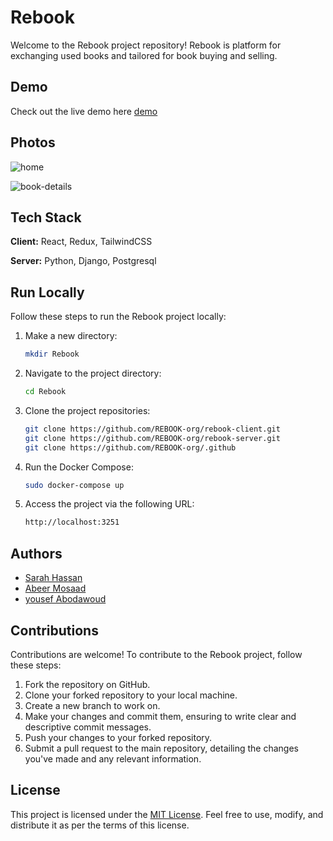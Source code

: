 # Rebook

Welcome to the Rebook project repository! Rebook is platform for exchanging used books and tailored for book buying and selling.






## Demo

Check out the live demo here [demo](http://mn-developer.com:3501/)


## Photos

![home](https://media.discordapp.net/attachments/1114882942485925942/1225681763976872007/image.png?ex=66220418&is=660f8f18&hm=a8fa817ad86fa008662dae41f5b51d4e3fbec57044a4939b64562c8d34846fd1&=&format=webp&quality=lossless&width=958&height=458)

![book-details](https://media.discordapp.net/attachments/1114882942485925942/1225682935844175984/image.png?ex=6622052f&is=660f902f&hm=2a25b25e305ffddcc8c6b6f16899c6a3a610994ae69d9c3e1c0a3ae6e177e131&=&format=webp&quality=lossless&width=958&height=458)
## Tech Stack

**Client:** React, Redux, TailwindCSS

**Server:** Python, Django, Postgresql

## Run Locally

Follow these steps to run the Rebook project locally:

1. Make a new directory:

    ```bash
    mkdir Rebook
    ```

2. Navigate to the project directory:

    ```bash
    cd Rebook
    ```

3. Clone the project repositories:

    ```bash
    git clone https://github.com/REBOOK-org/rebook-client.git
    git clone https://github.com/REBOOK-org/rebook-server.git
    git clone https://github.com/REBOOK-org/.github
    ```

4. Run the Docker Compose:

    ```bash
    sudo docker-compose up
    ```

5. Access the project via the following URL:

    ```bash
    http://localhost:3251
    ```

## Authors

- [Sarah Hassan](https://github.com/sarahassan0)
- [Abeer Mosaad](https://github.com/abeermosaad)
- [yousef Abodawoud](https://github.com/Abodawoud)

## Contributions

Contributions are welcome! To contribute to the Rebook project, follow these steps:

1. Fork the repository on GitHub.
2. Clone your forked repository to your local machine.
3. Create a new branch to work on.
4. Make your changes and commit them, ensuring to write clear and descriptive commit messages.
5. Push your changes to your forked repository.
6. Submit a pull request to the main repository, detailing the changes you've made and any relevant information.

## License

This project is licensed under the [MIT License](https://opensource.org/licenses/MIT). Feel free to use, modify, and distribute it as per the terms of this license.
